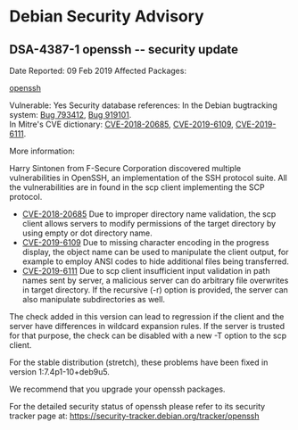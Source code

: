 
Debian Security Advisory
========================


DSA-4387-1 openssh -- security update
-------------------------------------



Date Reported:
09 Feb 2019
Affected Packages:

[openssh](https://packages.debian.org/src:openssh)

Vulnerable:
Yes
Security database references:
In the Debian bugtracking system: [Bug 793412](https://bugs.debian.org/cgi-bin/bugreport.cgi?bug=793412), [Bug 919101](https://bugs.debian.org/cgi-bin/bugreport.cgi?bug=919101).  
In Mitre's CVE dictionary: [CVE-2018-20685](https://security-tracker.debian.org/tracker/CVE-2018-20685), [CVE-2019-6109](https://security-tracker.debian.org/tracker/CVE-2019-6109), [CVE-2019-6111](https://security-tracker.debian.org/tracker/CVE-2019-6111).  

More information:

Harry Sintonen from F-Secure Corporation discovered multiple vulnerabilities in
OpenSSH, an implementation of the SSH protocol suite. All the vulnerabilities
are in found in the scp client implementing the SCP protocol.


* [CVE-2018-20685](https://security-tracker.debian.org/tracker/CVE-2018-20685)
Due to improper directory name validation, the scp client allows servers to
 modify permissions of the target directory by using empty or dot directory
 name.
* [CVE-2019-6109](https://security-tracker.debian.org/tracker/CVE-2019-6109)
Due to missing character encoding in the progress display, the object name
 can be used to manipulate the client output, for example to employ ANSI
 codes to hide additional files being transferred.
* [CVE-2019-6111](https://security-tracker.debian.org/tracker/CVE-2019-6111)
Due to scp client insufficient input validation in path names sent by
 server, a malicious server can do arbitrary file overwrites in target
 directory. If the recursive (-r) option is provided, the server can also
 manipulate subdirectories as well.


The check added in this version can lead to regression if the client and
 the server have differences in wildcard expansion rules. If the server is
 trusted for that purpose, the check can be disabled with a new -T option to
 the scp client.


For the stable distribution (stretch), these problems have been fixed in
version 1:7.4p1-10+deb9u5.


We recommend that you upgrade your openssh packages.


For the detailed security status of openssh please refer to
its security tracker page at:
<https://security-tracker.debian.org/tracker/openssh>






